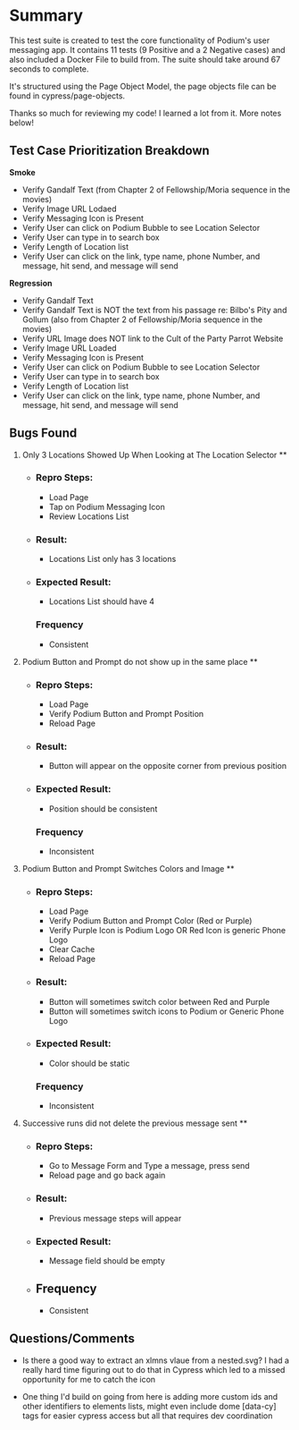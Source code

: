 # Summary 
This test suite is created to test the core functionality of Podium's user messaging app. It contains 11 tests (9 Positive and a 2 Negative cases) and also included a Docker File to build from. The suite should take around 67 seconds to complete.

It's structured using the Page Object Model, the page objects file can be found  in cypress/page-objects.

Thanks so much for reviewing my code! I learned a lot from it. More notes below!

## Test Case Prioritization Breakdown ##
**Smoke**
- Verify Gandalf Text (from Chapter 2 of Fellowship/Moria sequence in the movies)
- Verify Image URL Lodaed
- Verify Messaging Icon is Present
- Verify User can click on Podium Bubble to see Location Selector
- Verify User can type in to search box
- Verify Length of Location list
- Verify User can click on the link, type name, phone Number, and message, hit send, and message will send

**Regression**
- Verify Gandalf Text
- Verify Gandalf Text is NOT the text from his passage re: Bilbo's Pity and Gollum (also from Chapter 2 of Fellowship/Moria sequence in the movies)
- Verify URL Image does NOT link to the Cult of the Party Parrot Website
- Verify Image URL Loaded
- Verify Messaging Icon is Present
- Verify User can click on Podium Bubble to see Location Selector
- Verify User can type in to search box
- Verify Length of Location list
- Verify User can click on the link, type name, phone Number, and message, hit send, and message will send


## Bugs Found
1. Only 3 Locations Showed Up When Looking at The Location Selector **
    - ### Repro Steps: 
        - Load Page
        - Tap on Podium Messaging Icon
        - Review Locations List
    - ### Result: 
        - Locations List only has 3 locations
    - ### Expected Result:
        - Locations List should have 4
      ### Frequency
       - Consistent

2. Podium Button and Prompt do not show up in the same place **
    - ### Repro Steps: 
        - Load Page
        - Verify Podium Button and Prompt Position
        - Reload Page
    - ### Result: 
        - Button will appear on the opposite corner from previous position
    - ### Expected Result:
        - Position should be consistent
      ### Frequency
       - Inconsistent

3. Podium Button and Prompt Switches Colors and Image **
    - ### Repro Steps: 
        - Load Page
        - Verify Podium Button and Prompt Color (Red or Purple)
        - Verify Purple Icon is Podium Logo OR Red Icon is generic Phone Logo
        - Clear Cache
        - Reload Page
    - ### Result: 
        - Button will sometimes switch color between Red and Purple
        - Button will sometimes switch icons to Podium or Generic Phone Logo
    - ### Expected Result:
        - Color should be static
      ### Frequency
       - Inconsistent

4. Successive runs did not delete the previous message sent **
    - ### Repro Steps: 
        - Go to Message Form and Type a message, press send
        - Reload page and go back again
    - ### Result: 
        - Previous message steps will appear
    - ### Expected Result:
        - Message field should be empty
    - ## Frequency
        - Consistent

## Questions/Comments ##
- Is there a good way to extract an xlmns vlaue from a nested.svg? I had a really hard time figuring out to do that in Cypress which led to a missed opportunity for me to catch the icon

- One thing I'd build on going from here is adding more custom ids and other identifiers to elements lists, might even include dome [data-cy] tags for easier cypress access but all that requires dev coordination